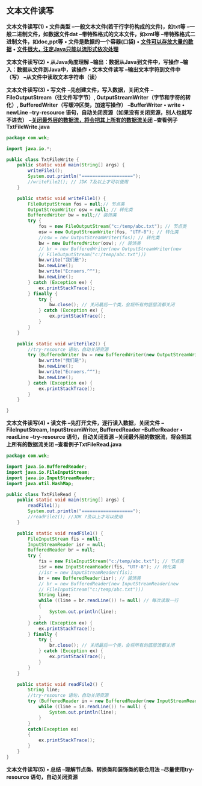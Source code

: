 ## 文本文件读写

**文本文件读写(1)**
**• 文件类型**
**–一般文本文件(若干行字符构成的文件)，如txt等**
**–一般二进制文件，如数据文件dat**
**–带特殊格式的文本文件，如xml等**
**–带特殊格式二进制文件，如doc,ppt等**
**• 文件是数据的一个容器(口袋)**
**• <u>文件可以存放大量的数据</u>**
**• <u>文件很大，注定Java只能以流形式依次处理</u>**



**文本文件读写(2)**
**• 从Java角度理解**
**–输出：数据从Java到文件中，写操作**
**–输入：数据从文件到Java中，读操作**
**• 文本文件读写**
**–输出文本字符到文件中（写）**
**–从文件中读取文本字符串（读）**



**文本文件读写(3)**
**• 写文件**
**–先创建文件，写入数据，关闭文件**
**–FileOutputStream（往文件写字节）, OutputStreamWriter（字节和字符的转化）, BufferedWriter（写缓冲区类，加速写操作）**
**–BufferWriter**
**• write**
**• newLine**
**–try-resource 语句，自动关闭资源（如果没有关闭资源，别人也就写不进去）**
**–<u>关闭最外层的数据流，将会把其上所有的数据流关闭</u>**
**–查看例子TxtFileWrite.java**



```java
package com.wck;

import java.io.*;

public class TxtFileWrite {
	public static void main(String[] args) {
		writeFile1();
		System.out.println("===================");
		//writeFile2(); // JDK 7及以上才可以使用
	}

	public static void writeFile1() {
		FileOutputStream fos = null;// 节点类
		OutputStreamWriter osw = null; // 转化类
		BufferedWriter bw = null;// 装饰类
		try {
			fos = new FileOutputStream("c:/temp/abc.txt"); // 节点类
			osw = new OutputStreamWriter(fos, "UTF-8"); // 转化类
			//osw = new OutputStreamWriter(fos); // 转化类
			bw = new BufferedWriter(osw); // 装饰类
			// br = new BufferedWriter(new OutputStreamWriter(new
			// FileOutputStream("c:/temp/abc.txt")))
			bw.write("我们是");
			bw.newLine();
			bw.write("Ecnuers.^^");
			bw.newLine();
		} catch (Exception ex) {
			ex.printStackTrace();
		} finally {
			try {
				bw.close(); // 关闭最后一个类，会将所有的底层流都关闭
			} catch (Exception ex) {
				ex.printStackTrace();
			}
		}
	}

	public static void writeFile2() {
		//try-resource 语句，自动关闭资源
		try (BufferedWriter bw = new BufferedWriter(new OutputStreamWriter(new FileOutputStream("c:/temp/abc.txt")))) {
			bw.write("我们是");
			bw.newLine();
			bw.write("Ecnuers.^^");
			bw.newLine();
		} catch (Exception ex) {
			ex.printStackTrace();
		}
	}

}

```



**文本文件读写(4)**
**• 读文件**
**–先打开文件，逐行读入数据，关闭文件**
**–FileInputStream, InputStreamWriter, BufferedReader**
**–BufferReader**
**• readLine**
**–try-resource 语句，自动关闭资源**
**–关闭最外层的数据流，将会把其上所有的数据流关闭**
**–查看例子TxtFileRead.java**

```java
package com.wck;

import java.io.BufferedReader;
import java.io.FileInputStream;
import java.io.InputStreamReader;
import java.util.HashMap;

public class TxtFileRead {
	public static void main(String[] args) {
		readFile1();
		System.out.println("===================");
		//readFile2(); //JDK 7及以上才可以使用
	}

	public static void readFile1() {
		FileInputStream fis = null;
		InputStreamReader isr = null;
		BufferedReader br = null;
		try {
			fis = new FileInputStream("c:/temp/abc.txt"); // 节点类
			isr = new InputStreamReader(fis, "UTF-8"); // 转化类
			//isr = new InputStreamReader(fis);
			br = new BufferedReader(isr); // 装饰类
			// br = new BufferedReader(new InputStreamReader(new
			// FileInputStream("c:/temp/abc.txt")))
			String line;
			while ((line = br.readLine()) != null) // 每次读取一行
			{
				System.out.println(line);
			}
		} catch (Exception ex) {
			ex.printStackTrace();
		} finally {
			try {
				br.close(); // 关闭最后一个类，会将所有的底层流都关闭
			} catch (Exception ex) {
				ex.printStackTrace();
			}
		}
	}

	public static void readFile2() {
		String line;
		//try-resource 语句，自动关闭资源
		try (BufferedReader in = new BufferedReader(new InputStreamReader(new FileInputStream("c:/temp/abc.txt")))) {
			while ((line = in.readLine()) != null) {
				System.out.println(line);
			}
		}
		catch(Exception ex)
		{
			ex.printStackTrace();
		}
	}
}

```

**文本文件读写(5)**
**• 总结**
**–理解节点类、转换类和装饰类的联合用法**
**–尽量使用try-resource 语句，自动关闭资源**